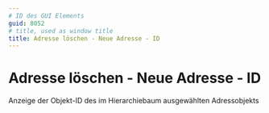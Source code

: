```yaml
---
# ID des GUI Elements
guid: 8052
# title, used as window title
title: Adresse löschen - Neue Adresse - ID
---
```


# Adresse löschen - Neue Adresse - ID

Anzeige der Objekt-ID des im Hierarchiebaum ausgewählten Adressobjekts

